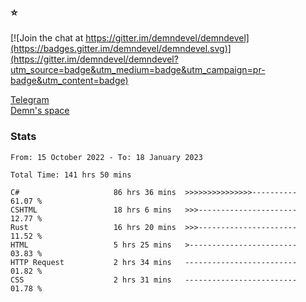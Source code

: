 ### :star:

[![Join the chat at https://gitter.im/demndevel/demndevel](https://badges.gitter.im/demndevel/demndevel.svg)](https://gitter.im/demndevel/demndevel?utm_source=badge&utm_medium=badge&utm_campaign=pr-badge&utm_content=badge)

[Telegram](https://t.me/demnometa) <br>
[Demn's space](http://demns.space)

### Stats

<!--START_SECTION:waka-->

```text
From: 15 October 2022 - To: 18 January 2023

Total Time: 141 hrs 50 mins

C#                     86 hrs 36 mins  >>>>>>>>>>>>>>>----------   61.07 %
CSHTML                 18 hrs 6 mins   >>>----------------------   12.77 %
Rust                   16 hrs 20 mins  >>>----------------------   11.52 %
HTML                   5 hrs 25 mins   >------------------------   03.83 %
HTTP Request           2 hrs 34 mins   -------------------------   01.82 %
CSS                    2 hrs 31 mins   -------------------------   01.78 %
```

<!--END_SECTION:waka-->
